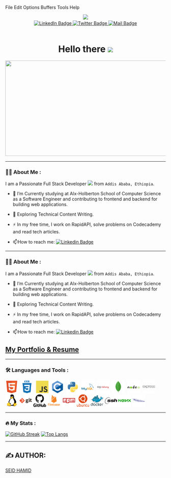 File Edit Options Buffers Tools Help
<div id="header" align="center">
  <img src="https://media.giphy.com/media/jdPMeyv9rn0hZHh8n9/giphy.gif" width="200"/>
<div id="badges">
  <a href="https://www.linkedin.com/in/seid-hamid-417350113">
    <img src="https://img.shields.io/badge/LinkedIn-blue?style=for-the-badge&logo=linkedin&logoColor=white" alt="LinkedIn Badge"/>
  </a>
  <a href="https://twitter.com/YasSeid">
    <img src="https://img.shields.io/badge/Twitter-grey?style=for-the-badge&logo=twitter&logoColor=white" alt="Twitter Badge"/>
  </a>
  <a href="https://mail.google.com/mail/u/0/?tab=rm&ogbl#inbox">
    <img src="https://img.shields.io/badge/Mail-red?style=for-the-badge&logo=Mail.google&logoColor=white" alt="Mail Badge"/>
  </a>
</div>
<img src="https://komarev.com/ghpvc/?username=radu2022&style=flat-square&color=blue" alt=""/>
<h1>
  Hello there
  <img src="https://media.giphy.com/media/hvRJCLFzcasrR4ia7z/giphy.gif" width="30px"/>
</h1>
</div>
<div align="center">
  <img src="https://media.giphy.com/media/9iv4ErObYQvrW/giphy.gif" width="800" height="300"/>
</div>

----

### :man_technologist: About Me :
I am a Passionate Full Stack Developer <img src="https://media.giphy.com/media/WUlplcMpOCEmTGBtBW/giphy.gif" width="30"> from `Addis Ababa, Ethiopia`.
- :telescope: I’m Currently studying at Alx-Holberton School of Computer Science as a Software Engineer and contributing to frontend and backend for building web applications.

- :seedling:  Exploring Technical Content Writing.

- :zap: In my free time, I work on RapidAPI, solve problems on Codecademy and read tech articles.

- :mailbox:How to reach me: [![Linkedin Badge](https://img.shields.io/badge/LinkedIn-blue?style=for-the-badge&logo=LinkedIn&logoColor=white)](https://www.linkedin.com/in/seid-hamid-41735011/)

----

### :man_technologist: About Me :
I am a Passionate Full Stack Developer <img src="https://media.giphy.com/media/WUlplcMpOCEmTGBtBW/giphy.gif" width="30"> from `Addis Ababa, Ethiopia`.
- :telescope: I’m Currently studying at Alx-Holberton School of Computer Science as a Software Engineer and contributing to frontend and backend for building web applications.

- :seedling:  Exploring Technical Content Writing.

- :zap: In my free time, I work on RapidAPI, solve problems on Codecademy and read tech articles.

- :mailbox:How to reach me: [![Linkedin Badge](https://img.shields.io/badge/LinkedIn-blue?style=for-the-badge&logo=LinkedIn&logoColor=white)](https://www.linkedin.com/in/seid-hamid-417350113/)
## [My Portfolio & Resume](https://radu2022.github.io/)


---

### :hammer_and_wrench: Languages and Tools :
<div>
  <img src="https://github.com/devicons/devicon/blob/master/icons/html5/html5-original.svg" title="HTML5" alt="HTML" width="40" height="40"/>&nbsp;
  <img src="https://github.com/devicons/devicon/blob/master/icons/css3/css3-plain-wordmark.svg"  title="CSS3" alt="CSS" width="40" height="40"/>&nbsp;
  <img src="https://github.com/devicons/devicon/blob/master/icons/javascript/javascript-original.svg" title="JavaScript" alt="JavaScript" width="40" height="40"/>&nbsp;
  <img src="https://github.com/devicons/devicon/blob/master/icons/c/c-original.svg" title="C" alt="C" width="40" height="40"/>&nbsp;
  <img src="https://github.com/devicons/devicon/blob/master/icons/python/python-original.svg" title="Python" alt="Python" width="40" height="40"/>&nbsp;
  <img src="https://github.com/devicons/devicon/blob/master/icons/mysql/mysql-original-wordmark.svg" title="MySQL"  alt="MySQL" width="40" height="40"/>&nbsp;
  <img src="https://github.com/devicons/devicon/blob/master/icons/sqlalchemy/sqlalchemy-original-wordmark.svg" title="SqlAlchemy"  alt="SqlAlchemy" width="40" height="40"/>&nbsp;
  <img src="https://github.com/devicons/devicon/blob/master/icons/mongodb/mongodb-original.svg" title="mongodb"  alt="mongodb" width="40" height="40"/>&nbsp;
  <img src="https://github.com/devicons/devicon/blob/master/icons/nodejs/nodejs-original-wordmark.svg" title="NodeJS" alt="NodeJS" width="40" height="40"/>&nbsp;
  <img src="https://github.com/devicons/devicon/blob/master/icons/express/express-original-wordmark.svg" title="ExpressJS" alt="ExpressJS" width="40" height="40"/>&nbsp;
  <img src="https://github.com/devicons/devicon/blob/master/icons/linux/linux-original.svg" title="Linux" **alt="Linux" width="40" height="40"/>
  <img src="https://github.com/devicons/devicon/blob/master/icons/git/git-original-wordmark.svg" title="Git" **alt="Git" width="40" height="40"/>
  <img src="https://github.com/devicons/devicon/blob/master/icons/github/github-original-wordmark.svg" title="GitHub" **alt="GitHub" width="40" height="40"/>
  <img src="https://github.com/devicons/devicon/blob/master/icons/firebase/firebase-plain-wordmark.svg" title="Firebase" alt="Firebase" width="40" height="40"/>&nbsp;
  <img src="https://github.com/devicons/devicon/blob/master/icons/npm/npm-original-wordmark.svg" title="npm" **alt="npm" width="40" height="40"/>
  <img src="https://github.com/devicons/devicon/blob/master/icons/ubuntu/ubuntu-plain-wordmark.svg" title="ubuntu" **alt="ubuntu" width="40" height="40"/>
  <img src="https://github.com/devicons/devicon/blob/master/icons/docker/docker-original-wordmark.svg" title="Docker" **alt="Docker" width="40" height="40"/>
  <img src="https://github.com/devicons/devicon/blob/master/icons/ssh/ssh-original-wordmark.svg" title="SSH" **alt="SSH" width="40" height="40"/>
  <img src="https://github.com/devicons/devicon/blob/master/icons/nginx/nginx-original.svg" title="Nginx" **alt="Nginx" width="40" height="40"/>
  <img src="https://github.com/devicons/devicon/blob/master/icons/apache/apache-line.svg" title="Apache" **alt="Apache" width="40" height="40"/>
</div>


---

### :fire: My Stats :
[![GitHub Streak](http://github-readme-streak-stats.herokuapp.com?user=radu2022&theme=hacker&background=000000)](https://git.io/streak-stats)
[![Top Langs](https://github-readme-stats.vercel.app/api/top-langs/?username=radu2022&layout=compact&theme=vision-friendly-dark)](https://github.com/anuraghazra/github-readme-stats)

----
## :writing_hand: AUTHOR:
[SEID HAMID](https://github.com/radu2022)
